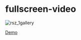 # fullscreen-video

![rsz_1gallery](https://user-images.githubusercontent.com/14862922/94515112-10a63f00-024d-11eb-8feb-2c479e4b50ac.png)

<a href="https://onysu.github.io/fullscreen-video/" target="_blank">Demo</a>
